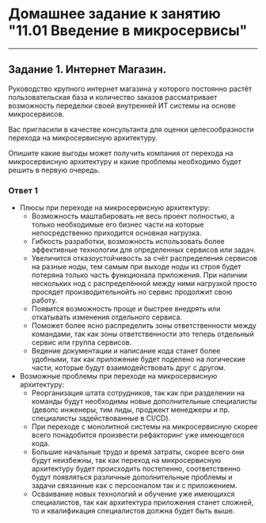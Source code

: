 # Домашнее задание к занятию "11.01 Введение в микросервисы"

---
## Задание 1. Интернет Магазин.

Руководство крупного интернет магазина у которого постоянно растёт пользовательская база и количество заказов рассматривает возможность переделки своей внутренней ИТ системы на основе микросервисов. 

Вас пригласили в качестве консультанта для оценки целесообразности перехода на микросервисную архитектуру. 

Опишите какие выгоды может получить компания от перехода на микросервисную архитектуру и какие проблемы необходимо будет решить в первую очередь.

### Ответ 1

- Плюсы при переходе на микросервисную архитектуру:
  - Возможность маштабировать не весь проект полностью, а только необходимые его бизнес части на которые непосредственно приходится основная нагрузка.
  - Гибкость разработки, возможность использовать более эффективные технологии для определенных сервисов или задач.
  - Увеличится отказоустойчивость за счёт распределения сервисов на разные ноды, тем самым при выходе ноды из строя будет потеряна только часть функционала приложения.
    При наличии нескольких нод с распределённой между ними нагрузкой просто просядет производительнойть но сервис продолжит свою работу.
  - Появится возможность проще и быстрее внедрять или откатывать изменения отдельного сервиса.
  - Поможет более ясно распределить зоны ответственности между командами, так как зоны ответственности это теперь отдельный сервис или группа сервисов.
  - Ведение документации и написание кода станет более удобными, так как приложение будет поделено на логические части, которые будут взаимодействовать друг с другом.
- Возможные проблемы при переходе на микросервисную архитектуру:
  - Реорганизация штата сотрудников, так как при разделении на команды будут необходимы новые дополнительные специалисты (девопс инженеры, тим лиды, проджект менеджеры и пр. специалисты задействованные в CI/CD). 
  - При переходе с монолитной системы на микросервисную скорее всего понадобится произвести рефакторинг уже имеющегося кода.
  - Большие начальные трудо и время затраты, скорее всего они будут неизбежны, так как переход на микросервисную архитектуру будет происходить постепенно, соответственно будут появляться различные дополнительные проблемы и задачи связанные как с персооналом так и с приложением.
  - Осваивание новых технологий и обучение уже имеющихся специалистов, так как архитектура приложения станет сложней, то и квалификация специалистов должна будет быть выше.
